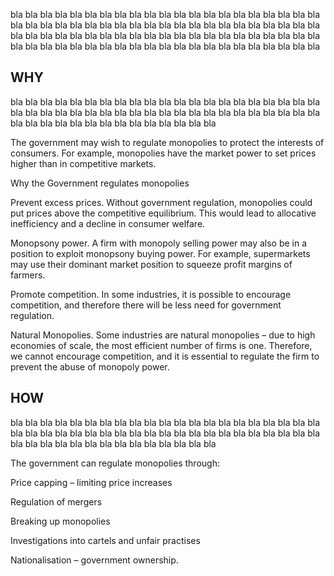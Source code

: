 

bla bla bla bla bla bla bla bla bla bla bla bla bla bla bla bla bla bla bla bla bla bla bla bla bla bla bla bla 
bla bla bla bla bla bla bla bla bla bla bla bla bla bla bla bla bla bla bla bla bla bla bla bla bla bla bla bla
bla bla bla bla bla bla bla bla bla bla bla bla bla bla bla bla bla bla bla bla bla bla bla bla bla bla bla bla


<h2 id="SUBSEC_WHY">WHY</h2>

bla bla bla bla bla bla bla bla bla bla bla bla bla bla bla bla bla bla bla bla bla bla bla bla bla bla bla bla
bla bla bla bla bla bla bla bla bla bla bla bla bla bla bla bla bla bla bla bla bla bla bla bla bla bla bla bla

The government may wish to regulate monopolies to protect the interests of consumers. For example, monopolies have the market power to set prices higher than in competitive markets.

Why the Government regulates monopolies


   Prevent excess prices. Without government regulation, monopolies could put prices above the competitive equilibrium. This would lead to allocative inefficiency and a decline in consumer welfare.

   Monopsony power. A firm with monopoly selling power may also be in a position to exploit monopsony buying power. For example, supermarkets may use their dominant market position to squeeze profit margins of farmers.

   Promote competition. In some industries, it is possible to encourage competition, and therefore there will be less need for government regulation.

   Natural Monopolies. Some industries are natural monopolies – due to high economies of scale, the most efficient number of firms is one. Therefore, we cannot encourage competition, and it is essential to regulate the firm to prevent the abuse of monopoly power.




<h2 id="SUBSEC_HOW">HOW</h2>

bla bla bla bla bla bla bla bla bla bla bla bla bla bla bla bla bla bla bla bla bla bla bla bla bla bla bla bla
bla bla bla bla bla bla bla bla bla bla bla bla bla bla bla bla bla bla bla bla bla bla bla bla bla bla bla bla

 The government can regulate monopolies through:

  Price capping – limiting price increases

  Regulation of mergers

  Breaking up monopolies

  Investigations into cartels and unfair practises

  Nationalisation – government ownership.
